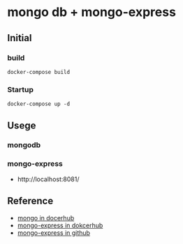 # mongo db + mongo-express

## Initial

### build
```
docker-compose build
```

### Startup

```
docker-compose up -d
```

## Usege 

### mongodb

### mongo-express

* http://localhost:8081/

## Reference

* [mongo in docerhub](https://hub.docker.com/_/mongo)
* [mongo-express in dokcerhub](https://hub.docker.com/_/mongo-express)
* [mongo-express in github](https://github.com/mongo-express/mongo-express)
